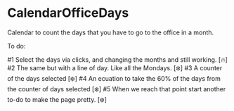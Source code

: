# CalendarOfficeDays
Calendar to count the days that you have to go to the office in a month.

To do:

#1 Select the days via clicks, and changing the months and still working. [🔥]
#2 The same but with a line of day. Like all the Mondays. [❄️]
#3 A counter of the days selected [❄️]
#4 An ecuation to take the 60% of the days from the counter of days selected [❄️]
#5 When we reach that point start another to-do to make the page pretty. [❄️]
